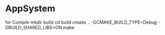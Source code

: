 # AppSystem

for Compile
mkdir build
cd build
cmake .. -DCMAKE_BUILD_TYPE=Debug -DBUILD_SHARED_LIBS=ON
make